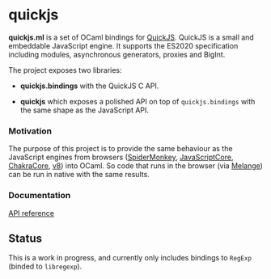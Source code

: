 # quickjs

**quickjs.ml** is a set of OCaml bindings for [QuickJS](https://bellard.org/quickjs). QuickJS is a small and embeddable JavaScript engine. It supports the ES2020 specification including modules, asynchronous generators, proxies and BigInt.

The project exposes two libraries:

- **quickjs.bindings** with the QuickJS C API.

- **quickjs** which exposes a polished API on top of `quickjs.bindings` with the same shape as the JavaScript API.

### Motivation

The purpose of this project is to provide the same behaviour as the JavaScript engines from browsers ([SpiderMonkey](https://spidermonkey.dev), [JavaScriptCore](https://developer.apple.com/documentation/javascriptcore), [ChakraCore](https://github.com/chakra-core/ChakraCore), [v8](https://v8.dev/)) into OCaml. So code that runs in the browser (via [Melange](https://melange.re)) can be run in native with the same results.

### Documentation

[API reference](https://ml-in-barcelona.github.io/quickjs.ml/quickjs/index.html)

## Status

This is a work in progress, and currently only includes bindings to `RegExp` (binded to `libregexp`).
